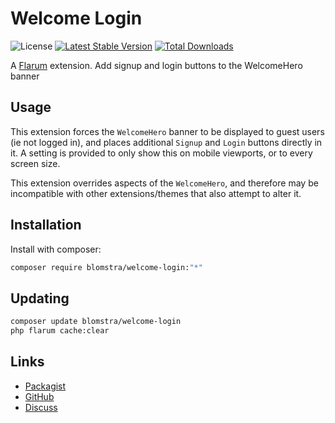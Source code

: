 # Welcome Login

![License](https://img.shields.io/badge/license-MIT-blue.svg) [![Latest Stable Version](https://img.shields.io/packagist/v/blomstra/mobile-login.svg)](https://packagist.org/packages/blomstra/welcome-login) [![Total Downloads](https://img.shields.io/packagist/dt/blomstra/welcome-login.svg)](https://packagist.org/packages/blomstra/welcome-login)

A [Flarum](http://flarum.org) extension. Add signup and login buttons to the WelcomeHero banner

## Usage

This extension forces the `WelcomeHero` banner to be displayed to guest users (ie not logged in), and places additional `Signup` and `Login` buttons directly in it. A setting is provided to only show this on mobile viewports, or to every screen size.

This extension overrides aspects of the `WelcomeHero`, and therefore may be incompatible with other extensions/themes that also attempt to alter it.

## Installation

Install with composer:

```sh
composer require blomstra/welcome-login:"*"
```

## Updating

```sh
composer update blomstra/welcome-login
php flarum cache:clear
```

## Links

- [Packagist](https://packagist.org/packages/blomstra/welcome-login)
- [GitHub](https://github.com/blomstra/flarum-ext-welcome-login)
- [Discuss](https://discuss.flarum.org/d/PUT_DISCUSS_SLUG_HERE)
